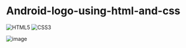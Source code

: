 # Android-logo-using-html-and-css

![HTML5](https://img.shields.io/badge/HTML-5-blue)
![CSS3](https://img.shields.io/badge/CSS-3-orange)


![image](https://user-images.githubusercontent.com/28643418/175800439-ce00fee6-49d9-4b3e-b5fc-a5d7e7ef1cf5.png)
